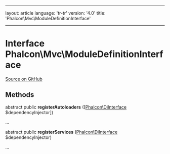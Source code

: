 * * *

layout: article language: 'tr-tr' version: '4.0' title: 'Phalcon\Mvc\ModuleDefinitionInterface'

* * *

# Interface **Phalcon\Mvc\ModuleDefinitionInterface**

<a href="https://github.com/phalcon/cphalcon/tree/v4.0.0/phalcon/mvc/moduledefinitioninterface.zep" class="btn btn-default btn-sm">Source on GitHub</a>

## Methods

abstract public **registerAutoloaders** ([[Phalcon\DiInterface](/4.0/en/api/Phalcon_DiInterface) $dependencyInjector])

...

abstract public **registerServices** ([Phalcon\DiInterface](/4.0/en/api/Phalcon_DiInterface) $dependencyInjector)

...